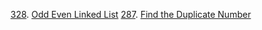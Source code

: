 [328](./328.c). [Odd Even Linked List](https://leetcode.com/problems/odd-even-linked-list/)
[287](./287.c). [Find the Duplicate Number](https://leetcode.com/problems/find-the-duplicate-number/)
